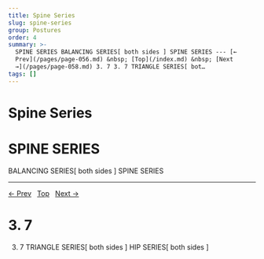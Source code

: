 ```yaml
---
title: Spine Series
slug: spine-series
group: Postures
order: 4
summary: >-
  SPINE SERIES BALANCING SERIES[ both sides ] SPINE SERIES --- [←
  Prev](/pages/page-056.md) &nbsp; [Top](/index.md) &nbsp; [Next
  →](/pages/page-058.md) 3. 7 3. 7 TRIANGLE SERIES[ bot…
tags: []
---
```

# Spine Series

# SPINE SERIES

BALANCING SERIES[ both sides ]
SPINE SERIES

---
[← Prev](/pages/page-056.md) &nbsp; [Top](/index.md) &nbsp; [Next →](/pages/page-058.md)

# 3. 7

3. 7
TRIANGLE SERIES[ both sides ]
HIP SERIES[ both sides ]

